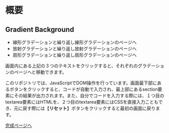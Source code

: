 # 概要

## Gradient Background

- 線形グラデーションと繰り返し線形グラデーションのページへ
- 放射グラデーションと繰り返し放射グラデーションのページへ
- 扇形グラデーションと繰り返し扇形グラデーションのページへ

画面内にある上記の３つのテキストをクリックすると、それぞれのグラデーションのページへと移動できます。

このリポジトリでは、JavaScriptでDOM操作を行っています。画面最下部にあるボタンをクリックすると、コードが自動で入力され、最上部にあるsection要素にその結果が出力されます。また、自分でコードを入力する際には、１つ目のtextarea要素にはHTMLを、２つ目のtextarea要素にはCSSを直接入力こともでき、元に戻す際には【**リセット**】ボタンをクリックすると最初の画面に戻ります。


[完成ページへ](https://yscyber.github.io/gradient-background/ "https://yscyber.github.io/gradient-background/")
